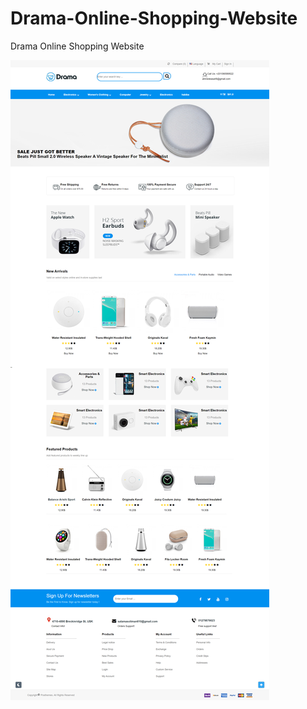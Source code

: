 # Drama-Online-Shopping-Website
Drama Online Shopping Website

![Drama Image](https://github.com/AhmedIssa11/Drama-Online-Shopping-Website/blob/master/drama-img.png)
